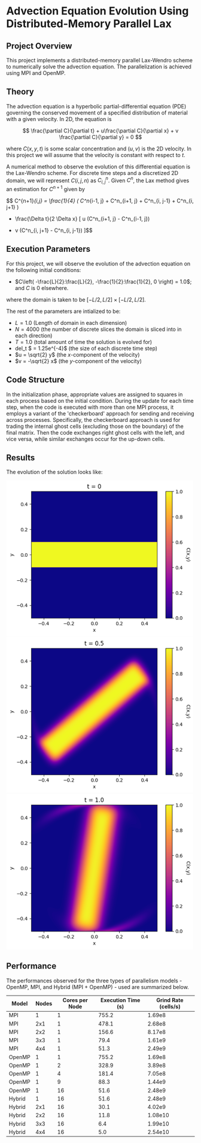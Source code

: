 # Advection Equation Evolution Using Distributed-Memory Parallel Lax

## Project Overview

This project implements a distributed-memory parallel Lax-Wendro scheme to numerically solve the advection equation. The parallelization is achieved using MPI and OpenMP. 

## Theory

The advection equation is a hyperbolic partial-differential equation (PDE) governing the conserved movement of a specified distribution of material with a given velocity. In 2D, the equation is

$$ \frac{\partial C}{\partial t} + u\frac{\partial C}{\partial x} + v \frac{\partial C}{\partial y} = 0 $$

where $C(x, y, t)$ is some scalar concentration and $(u,v)$ is the 2D velocity. In this project we will assume that the velocity is constant with respect to $t$. 

A numerical method to observe the evolution of this differential equation is the Lax-Wendro scheme. For discrete time steps and a discretized 2D domain, we will represent $C(i, j, n)$ as $C^n_{i, j}$. Given $C^n$, the Lax method gives an estimation for $C^{n+1}$ given by

$$ C^{n+1}_{i,j} = \frac{1}{4} ( C^n_{i-1, j} + C^n_{i+1, j} + C^n_{i, j-1} + C^n_{i, j+1} ) 
- \frac{\Delta t}{2 \Delta x} 
[ u (C^n_{i+1, j} - C^n_{i-1, j}) 
+ v (C^n_{i, j+1} - C^n_{i, j-1}) ]$$

## Execution Parameters

For this project, we will observe the evolution of the advection equation on the following initial conditions:

- $C\left( -\frac{L}{2}:\frac{L}{2}, -\frac{1}{2}:\frac{1}{2}, 0 \right) = 1.0$; and $C$ is 0 elsewhere.

where the domain is taken to be $\left[-L/2,L/2\right] \times \left[-L/2,L/2\right]$.

The rest of the parameters are intialized to be:
- $L = 1.0$ (Length of domain in each dimension)
- $N = 4000$ (the number of discrete slices the domain is sliced into in each direction) 
- $T = 1.0$ (total amount of time the solution is evolved for) 
- del_t $ = 1.25e^{-4}$ (the size of each discrete time step)
- $u = \sqrt{2} y$ (the $x$-component of the velocity)
- $v = -\sqrt{2} x$ (the $y$-component of the velocity)


## Code Structure

In the initialization phase, appropriate values are assigned to squares in each process based on the initial condition. During the update for each time step, when the code is executed with more than one MPI process, it employs a variant of the 'checkerboard' approach for sending and receiving across processes. Specifically, the checkerboard approach is used for trading the internal ghost cells (excluding those on the boundary) of the final matrix. Then the code exchanges right ghost cells with the left, and vice versa, while similar exchanges occur for the up-down cells.

## Results

The evolution of the solution looks like:

<img src="plots/solution_initial.png" width="500">
<img src="plots/solution_mid.png" width="500">
<img src="plots/solution_final.png" width="500">


## Performance

The performances observed for the three types of parallelism models - OpenMP, MPI, and Hybrid (MPI + OpenMP) - used are summarized below.

| Model | Nodes |Cores per Node | Execution Time (s) | Grind Rate (cells/s) |
| ----- | ----- | ------------- | ------------------ | -------------------- |
| MPI   | 1     | 1             | 755.2              | 1.69e8               |
| MPI   | 2x1   | 1             | 478.1              | 2.68e8               |
| MPI   | 2x2   | 1             | 156.6              | 8.17e8               |
| MPI   | 3x3   | 1             | 79.4               | 1.61e9               |
| MPI   | 4x4   | 1             | 51.3               | 2.49e9               |
| OpenMP| 1     | 1             | 755.2              | 1.69e8               |
| OpenMP| 1     | 2             | 328.9              | 3.89e8               |
| OpenMP| 1     | 4             | 181.4              | 7.05e8               |
| OpenMP| 1     | 9             | 88.3               | 1.44e9               |
| OpenMP| 1     | 16            | 51.6               | 2.48e9               |
| Hybrid| 1     | 16            | 51.6               | 2.48e9               |
| Hybrid| 2x1   | 16            | 30.1               | 4.02e9               |
| Hybrid| 2x2   | 16            | 11.8               | 1.08e10              |
| Hybrid| 3x3   | 16            | 6.4                | 1.99e10              |
| Hybrid| 4x4   | 16            | 5.0                | 2.54e10              |
